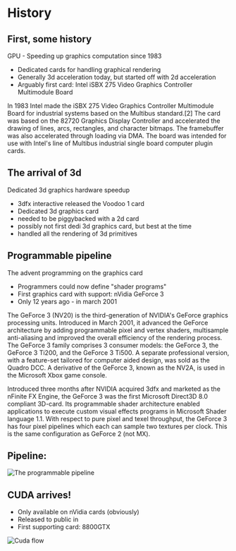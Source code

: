 # History

## First, some history

GPU - Speeding up graphics computation since 1983

- Dedicated cards for handling graphical rendering
- Generally 3d acceleration today, but started off with 2d acceleration
- Arguably first card: Intel iSBX 275 Video Graphics Controller Multimodule Board

In 1983 Intel made the iSBX 275 Video Graphics Controller Multimodule Board for industrial systems based on the Multibus standard.[2] The card was based on the 82720 Graphics Display Controller and accelerated the drawing of lines, arcs, rectangles, and character bitmaps. The framebuffer was also accelerated through loading via DMA. The board was intended for use with Intel's line of Multibus industrial single board computer plugin cards.


## The arrival of 3d

Dedicated 3d graphics hardware speedup

- 3dfx interactive released the Voodoo 1 card
- Dedicated 3d graphics card
- needed to be piggybacked with a 2d card
- possibly not first dedi 3d graphics card, but best at the time
- handled all the rendering of 3d primitives


## Programmable pipeline

The advent programming on the graphics card

- Programmers could now define "shader programs"
- First graphics card with support: nVidia GeForce 3
- Only 12 years ago - in march 2001

The GeForce 3 (NV20) is the third-generation of NVIDIA's GeForce graphics processing units. Introduced in March 2001, it advanced the GeForce architecture by adding programmable pixel and vertex shaders, multisample anti-aliasing and improved the overall efficiency of the rendering process.
The GeForce 3 family comprises 3 consumer models: the GeForce 3, the GeForce 3 Ti200, and the GeForce 3 Ti500. A separate professional version, with a feature-set tailored for computer aided design, was sold as the Quadro DCC. A derivative of the GeForce 3, known as the NV2A, is used in the Microsoft Xbox game console.

Introduced three months after NVIDIA acquired 3dfx and marketed as the nFinite FX Engine, the GeForce 3 was the first Microsoft Direct3D 8.0 compliant 3D-card. Its programmable shader architecture enabled applications to execute custom visual effects programs in Microsoft Shader language 1.1. With respect to pure pixel and texel throughput, the GeForce 3 has four pixel pipelines which each can sample two textures per clock. This is the same configuration as GeForce 2 (not MX).

## Pipeline:

![The programmable pipeline](./images/graphics_pipeline.png)

## CUDA arrives!

- Only available on nVidia cards (obviously)
- Released to public in 
- First supporting card: 8800GTX

![Cuda flow](./images/CUDA_flow.PNG)